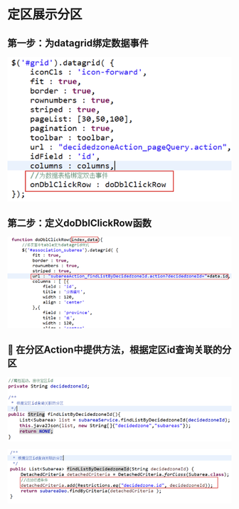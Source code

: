 # 定区展示分区

## 第一步：为datagrid绑定数据事件

![](../../../../.gitbook/assets/image%20%2857%29.png)

## 第二步：定义doDblClickRow函数

![](../../../../.gitbook/assets/image%20%28156%29.png)

##  在分区Action中提供方法，根据定区id查询关联的分区

![&#xF06C;	&#x5728;SubareaServiceImpl&#x4E2D;&#x63D0;&#x4F9B;&#x65B9;&#x6CD5;&#xFF0C;&#x6839;&#x636E;&#x5B9A;&#x533A;id&#x67E5;&#x8BE2;&#x5173;&#x8054;&#x7684;&#x5206;&#x533A;](../../../../.gitbook/assets/image%20%28113%29.png)

![](../../../../.gitbook/assets/image%20%2898%29.png)

